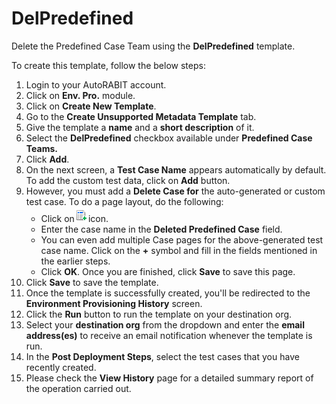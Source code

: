 # DelPredefined

Delete the Predefined Case Team using the **DelPredefined** template.

To create this template, follow the below steps:

1. Login to your AutoRABIT account.
2. Click on **Env. Pro.** module.
3. Click on **Create New Template**.
4. Go to the **Create Unsupported Metadata Template** tab.
5. Give the template a **name** and a **short description** of it.
6. Select the **DelPredefined** checkbox available under **Predefined Case Teams.**
7. Click **Add**.
8. On the next screen, a **Test Case Name** appears automatically by default. To add the custom test data, click on **Add** button.&#x20;
9. However, you must add a **Delete Case for** the auto-generated or custom test case. To do a page layout, do the following:
   * Click on![](<../../../../../../.gitbook/assets/image (18) (1) (1) (1).png>)icon.
   * Enter the case name in the **Deleted Predefined Case** field.&#x20;
   * You can even add multiple Case pages for the above-generated test case name. Click on the **+** symbol and fill in the fields mentioned in the earlier steps.&#x20;
   * Click **OK**. Once you are finished, click **Save** to save this page.
10. Click **Save** to save the template.
11. Once the template is successfully created, you'll be redirected to the **Environment Provisioning History** screen.
12. Click the **Run** button to run the template on your destination org.
13. Select your **destination org** from the dropdown and enter the **email address(es)** to receive an email notification whenever the template is run.
14. In the **Post Deployment Steps**, select the test cases that you have recently created.&#x20;
15. Please check the **View History** page for a detailed summary report of the operation carried out.
